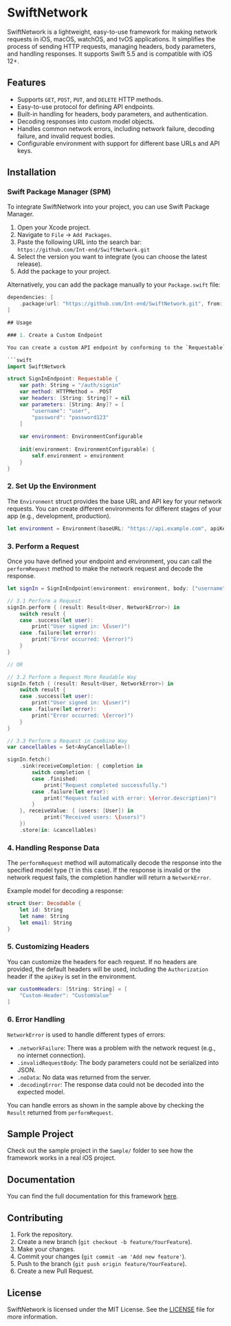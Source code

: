 # SwiftNetwork

SwiftNetwork is a lightweight, easy-to-use framework for making network requests in iOS, macOS, watchOS, and tvOS applications. It simplifies the process of sending HTTP requests, managing headers, body parameters, and handling responses. It supports Swift 5.5 and is compatible with iOS 12+.

## Features

- Supports `GET`, `POST`, `PUT`, and `DELETE` HTTP methods.
- Easy-to-use protocol for defining API endpoints.
- Built-in handling for headers, body parameters, and authentication.
- Decoding responses into custom model objects.
- Handles common network errors, including network failure, decoding failure, and invalid request bodies.
- Configurable environment with support for different base URLs and API keys.

## Installation

### Swift Package Manager (SPM)

To integrate SwiftNetwork into your project, you can use Swift Package Manager.

1. Open your Xcode project.
2. Navigate to `File` -> `Add Packages`.
3. Paste the following URL into the search bar:  
   `https://github.com/Int-end/SwiftNetwork.git`
4. Select the version you want to integrate (you can choose the latest release).
5. Add the package to your project.

Alternatively, you can add the package manually to your `Package.swift` file:

```swift
dependencies: [
    .package(url: "https://github.com/Int-end/SwiftNetwork.git", from: "1.0.0")
]

## Usage

### 1. Create a Custom Endpoint

You can create a custom API endpoint by conforming to the `Requestable` protocol. Define your endpoint's HTTP method, path, headers, and body parameters.

```swift
import SwiftNetwork

struct SignInEndpoint: Requestable {
    var path: String = "/auth/signin"
    var method: HTTPMethod = .POST
    var headers: [String: String]? = nil
    var parameters: [String: Any]? = [
        "username": "user",
        "password": "password123"
    ]
    
    var environment: EnvironmentConfigurable
    
    init(environment: EnvironmentConfigurable) {
        self.environment = environment
    }
}
```

### 2. Set Up the Environment

The `Environment` struct provides the base URL and API key for your network requests. You can create different environments for different stages of your app (e.g., development, production).

```swift
let environment = Environment(baseURL: "https://api.example.com", apiKey: "your-api-key")
```

### 3. Perform a Request

Once you have defined your endpoint and environment, you can call the `performRequest` method to make the network request and decode the response.

```swift
let signIn = SignInEndpoint(environment: environment, body: ["username": "", "password: ******"])

// 3.1 Perform a Request
signIn.perform { (result: Result<User, NetworkError>) in
    switch result {
    case .success(let user):
        print("User signed in: \(user)")
    case .failure(let error):
        print("Error occurred: \(error)")
    }
}

// OR

// 3.2 Perform a Request More Readable Way
signIn.fetch { (result: Result<User, NetworkError>) in
    switch result {
    case .success(let user):
        print("User signed in: \(user)")
    case .failure(let error):
        print("Error occurred: \(error)")
    }
}

// 3.3 Perform a Request in Combine Way
var cancellables = Set<AnyCancellable>()

signIn.fetch()
    .sink(receiveCompletion: { completion in
        switch completion {
        case .finished:
            print("Request completed successfully.")
        case .failure(let error):
            print("Request failed with error: \(error.description)")
        }
    }, receiveValue: { (users: [User]) in
            print("Received users: \(users)")
    })
    .store(in: &cancellables)
```

### 4. Handling Response Data

The `performRequest` method will automatically decode the response into the specified model type (`T` in this case). If the response is invalid or the network request fails, the completion handler will return a `NetworkError`.

Example model for decoding a response:

```swift
struct User: Decodable {
    let id: String
    let name: String
    let email: String
}
```

### 5. Customizing Headers

You can customize the headers for each request. If no headers are provided, the default headers will be used, including the `Authorization` header if the `apiKey` is set in the environment.

```swift
var customHeaders: [String: String] = [
    "Custom-Header": "CustomValue"
]
```

### 6. Error Handling

`NetworkError` is used to handle different types of errors:

- `.networkFailure`: There was a problem with the network request (e.g., no internet connection).
- `.invalidRequestBody`: The body parameters could not be serialized into JSON.
- `.noData`: No data was returned from the server.
- `.decodingError`: The response data could not be decoded into the expected model.

You can handle errors as shown in the sample above by checking the `Result` returned from `performRequest`.

## Sample Project

Check out the sample project in the `Sample/` folder to see how the framework works in a real iOS project.

## Documentation

You can find the full documentation for this framework [here](https://github.com/your-username/SwiftNetwork/docs).

## Contributing

1. Fork the repository.
2. Create a new branch (`git checkout -b feature/YourFeature`).
3. Make your changes.
4. Commit your changes (`git commit -am 'Add new feature'`).
5. Push to the branch (`git push origin feature/YourFeature`).
6. Create a new Pull Request.

## License

SwiftNetwork is licensed under the MIT License. See the [LICENSE](LICENSE) file for more information.

```
